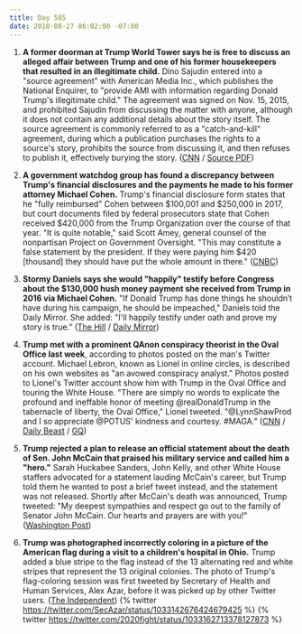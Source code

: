 ```yaml
---
title: Day 585
date: 2018-08-27 06:02:00 -07:00
---
```


1. **A former doorman at Trump World Tower says he is free to discuss an alleged affair between Trump and one of his former housekeepers that resulted in an illegitimate child.** Dino Sajudin entered into a "source agreement" with American Media Inc., which publishes the National Enquirer, to "provide AMI with information regarding Donald Trump's illegitimate child." The agreement was signed on Nov. 15, 2015, and prohibited Sajudin from discussing the matter with anyone, although it does not contain any additional details about the story itself. The source agreement is commonly referred to as a "catch-and-kill" agreement, during which a publication purchases the rights to a source's story, prohibits the source from discussing it, and then refuses to publish it, effectively burying the story. ([CNN](https://www.cnn.com/2018/08/24/politics/trump-tower-doorman-contract-ami/index.html) / [Source PDF](http://cdn.cnn.com/cnn/2018/images/08/24/sajudin.ami.pdf))

2. **A government watchdog group has found a discrepancy between Trump's financial disclosures and the payments he made to his former attorney Michael Cohen.** Trump's financial disclosure form states that he "fully reimbursed" Cohen between $100,001 and $250,000 in 2017, but court documents filed by federal prosecutors state that Cohen received $420,000 from the Trump Organization over the course of that year. "It is quite notable," said Scott Amey, general counsel of the nonpartisan Project on Government Oversight. "This may constitute a false statement by the president. If they were paying him $420 \[thousand\] they should have put the whole amount in there." ([CNBC](https://www.cnbc.com/2018/08/24/trump-paid-michael-cohen-more-than-what-he-stated-in-financial-disclosure.html))

3. **Stormy Daniels says she would "happily" testify before Congress about the $130,000 hush money payment she received from Trump in 2016 via Michael Cohen.** "If Donald Trump has done things he shouldn’t have during his campaign, he should be impeached," Daniels told the Daily Mirror. She added: "I'll happily testify under oath and prove my story is true." ([The Hill](http://thehill.com/homenews/administration/403709-stormy-daniels-says-she-will-testify-before-congress) / [Daily Mirror](https://www.mirror.co.uk/news/us-news/stormy-daniels-vows-testify-donald-13139717))

4. **Trump met with a prominent QAnon conspiracy theorist in the Oval Office last week**, according to photos posted on the man's Twitter account. Michael Lebron, known as Lionel in online circles, is described on his own websites as "an avowed conspiracy analyst." Photos posted to Lionel's Twitter account show him with Trump in the Oval Office and touring the White House. "There are simply no words to explicate the profound and ineffable honor of meeting @realDonaldTrump in the tabernacle of liberty, the Oval Office," Lionel tweeted. "@LynnShawProd and I so appreciate @POTUS' kindness and courtesy. #MAGA." ([CNN](https://www.cnn.com/2018/08/25/politics/donald-trump-qanon-white-house/index.html) / [Daily Beast](https://www.thedailybeast.com/trump-in-oval-office-meets-promoter-of-qanon-conspiracy-theory-that-says-democrats-run-pedophile-cult) / [GQ](https://www.gq.com/story/qanon-conspiracy-theorist-oval-office-trump))

5. **Trump rejected a plan to release an official statement about the death of Sen. John McCain that praised his military service and called him a "hero."** Sarah Huckabee Sanders, John Kelly, and other White House staffers advocated for a statement lauding McCain's career, but Trump told them he wanted to post a brief tweet instead, and the statement was not released. Shortly after McCain's death was announced, Trump tweeted: "My deepest sympathies and respect go out to the family of Senator John McCain. Our hearts and prayers are with you!" ([Washington Post](https://www.washingtonpost.com/politics/trump-rejected-plans-for-a-white-house-statement-praising-mccain/2018/08/26/0d0478e4-a967-11e8-8f4b-aee063e14538_story.html?utm_term=.fcbaee81b9cf))

6. **Trump was photographed incorrectly coloring in a picture of the American flag during a visit to a children's hospital in Ohio.** Trump added a blue stripe to the flag instead of the 13 alternating red and white stripes that represent the 13 original colonies. The photo of Trump's flag-coloring session was first tweeted by Secretary of Health and Human Services, Alex Azar, before it was picked up by other Twitter users. ([The Independent](https://www.independent.co.uk/news/world/americas/us-politics/donald-trump-us-flag-wrong-colour-blue-stripe-a8508556.html))
   {% twitter https://twitter.com/SecAzar/status/1033142676424679425 %}
   {% twitter https://twitter.com/2020fight/status/1033162713378127873 %}
